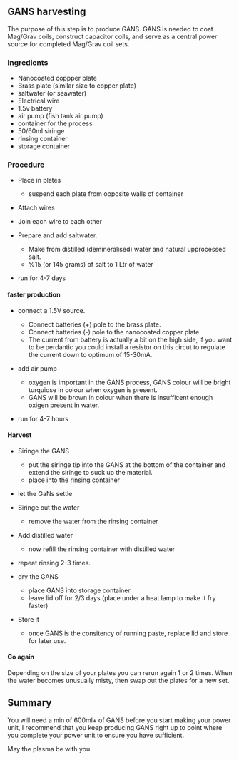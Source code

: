 ## GANS harvesting

The purpose of this step is to produce GANS.  GANS is needed to coat Mag/Grav coils, construct capacitor coils, and serve as a central power source for completed Mag/Grav coil sets.  

### Ingredients
* Nanocoated coppper plate
* Brass plate (similar size to copper plate)
* saltwater (or seawater)
* Electrical wire
* 1.5v battery
* air pump (fish tank air pump)
* container for the process  
* 50/60ml siringe
* rinsing container
* storage container

### Procedure

* Place in plates
  - suspend each plate from opposite walls of container

* Attach wires

* Join each wire to each other

* Prepare and add saltwater.
  - Make from distilled (demineralised) water and natural upprocessed salt.
  - %15 (or 145 grams) of salt to 1 Ltr of water

* run for 4-7 days

#### faster production

* connect a 1.5V source.
  - Connect batteries (+) pole to the brass plate.
  - Connect batteries (-) pole to the nanocoated copper plate.
  - The current from battery is actually a bit on the high side, if you want to be perdantic you could install a resistor on this circut to regulate the current down to optimum of 15-30mA.

* add air pump
  - oxygen is important in the GANS process, GANS colour will be bright turquiose in colour when oxygen is present.
  - GANS will be brown in colour when there is insufficent enough oxigen present in water.

* run for 4-7 hours

#### Harvest

* Siringe the GANS 
  - put the siringe tip into the GANS at the bottom of the container and extend the siringe to suck up the material.
  - place into the rinsing container

* let the GaNs settle

* Siringe out the water
  - remove the water from the rinsing container

* Add distilled water
  - now refill the rinsing container with distilled water

* repeat rinsing 2-3 times.

* dry the GANS
  - place GANS into storage container
  - leave lid off  for 2/3 days (place under a heat lamp to make it fry faster)
 
* Store it
  - once GANS is the consitency of running paste, replace lid and store for later use.

#### Go again

Depending on the size of your plates you can rerun again 1 or 2 times.  When the water becomes unusually misty, then swap out the plates for a new set. 


## Summary

You will need a min of 600ml+ of GANS before you start making your power unit, I recommend that you keep producing GANS right up to point where you complete your power unit to ensure you have sufficient. 

May the plasma be with you.


